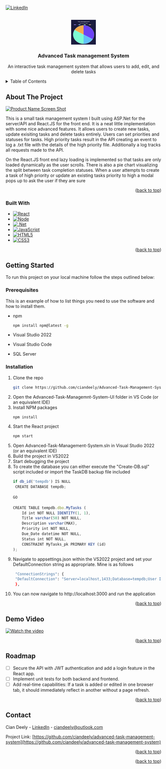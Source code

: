 [![LinkedIn][linkedin-shield]][linkedin-url]
<a name="readme-top"></a>



<!-- PROJECT LOGO -->
<br />
<div align="center">
  <a href="https://github.com/CianDeely/Advanced-Task-Management-System">
    <img src="images/logo.png" alt="Logo" width="80" height="80">
  </a>

<h3 align="center">Advanced Task management System</h3>

  <p align="center">
    An interactive task management system that allows users to add, edit, and delete tasks
    <br />
  </p>
</div>



<!-- TABLE OF CONTENTS -->
<details>
  <summary>Table of Contents</summary>
  <ol>
    <li>
      <a href="#about-the-project">About The Project</a>
      <ul>
        <li><a href="#built-with">Built With</a></li>
      </ul>
    </li>
    <li>
      <a href="#getting-started">Getting Started</a>
      <ul>
        <li><a href="#prerequisites">Prerequisites</a></li>
        <li><a href="#installation">Installation</a></li>
      </ul>
    </li>
    <li><a href="#demo">Usage</a></li>
    <li><a href="#roadmap">Roadmap</a></li>
    <li><a href="#contact">Contact</a></li>
  </ol>
</details>



<!-- ABOUT THE PROJECT -->
## About The Project

[![Product Name Screen Shot][product-screenshot]](https://example.com)

This is a small task management system I built using ASP.Net for the server/API and React.JS for the front end. It is a neat little implementation with some nice advanced features. 
It allows users to create new tasks, update exisiting tasks and delete tasks entirely.
Users can set priorities and statuses for tasks. High priority tasks result in the API creating an event to log a .txt file with the details of the high priority file.
Additionally a log tracks all requests made to the API.

On the React.JS front end lazy loading is implemented so that tasks are only loaded dynamically as the user scrolls.
There is also a pie chart visualizing the split between task completion statuses.
When a user attempts to create a task of high priority or update an existing tasks priority to high a modal pops up to ask the user if they are sure
<p align="right">(<a href="#readme-top">back to top</a>)</p>



### Built With

* [![React][React.js]][React-url]
* [![Node][Node.js]][Node-url]
* [![.Net][.Net]][.Net-url]
* [![JavaScript][JavaScript]][JavaScript-url]
* [![HTML5][HTML5]][HTML5-url]
* [![CSS3][CSS3]][CSS3-url]

<p align="right">(<a href="#readme-top">back to top</a>)</p>



<!-- GETTING STARTED -->
## Getting Started

To run this project on your local machine follow the steps outlined below:

### Prerequisites

This is an example of how to list things you need to use the software and how to install them.
* npm
  ```sh
  npm install npm@latest -g
  ```
* Visual Studio 2022

* Visual Studio Code
* SQL Server

### Installation

1. Clone the repo
   ```sh
   git clone https://github.com/ciandeely/Advanced-Task-Management-System
   ```
2. Open the Advanced-Task-Managemnt-System-UI folder in VS Code (or an equivalent IDE)
3. Install NPM packages
   ```sh
   npm install
   ```
4. Start the React project
   ```js
   npm start
   ```
5. Open Advanced-Task-Management-System.sln in Visual Studio 2022 (or an equivalent IDE)
6. Build the project in VS2022
7. Start debugging the project
8. To create the database you can either execute the "Create-DB.sql" script included or import the TaskDB backup file included
    ```js
   if db_id('tempdb') IS NULL
     CREATE DATABASE tempdb;
    
    GO

    CREATE TABLE tempdb.dbo.MyTasks (
        Id int NOT NULL IDENTITY(1, 1),
        Title varchar(50) NOT NULL,
        Description varchar(MAX),
        Priority int NOT NULL,
        Due_Date datetime NOT NULL,
        Status int NOT NULL,
        CONSTRAINT MyTasks_pk PRIMARY KEY (id)
    );
   ```
9. Navigate to appsettings.json within the VS2022 project and set your DefaultConnection string as appropriate. Mine is as follows
   ```sh
    "ConnectionStrings": {
    "DefaultConnection": "Server=localhost,1433;Database=tempdb;User Id=sa;password=Cytidel2024;Trusted_Connection=false;Encrypt=false;TrustServerCertificate=true;MultipleActiveResultSets=true;"
    },
    ```
10. You can now navigate to http://localhost:3000 and run the application

<p align="right">(<a href="#readme-top">back to top</a>)</p>



<!-- DEMO VIDEO -->
## Demo Video

[![Watch the video](https://img.youtube.com/vi/wk98vNcyCMs/maxresdefault.jpg)](https://www.youtube.com/watch?v=wk98vNcyCMs)

<p align="right">(<a href="#readme-top">back to top</a>)</p>



<!-- ROADMAP -->
## Roadmap

- [ ] Secure the API with JWT authentication and add a login feature in the React app.
- [ ] Implement unit tests for both backend and frontend.
- [ ] Add real-time capabilities: If a task is added or edited in one browser tab, it should
immediately reflect in another without a page refresh.

<p align="right">(<a href="#readme-top">back to top</a>)</p>


<!-- CONTACT -->
## Contact

Cian Deely - [LinkedIn](https://www.linkedin.com/ciandeely) - ciandeely@outlook.com

Project Link: [https://github.com/ciandeely/advanced-task-management-system](https://github.com/ciandeely/advanced-task-management-system)

<p align="right">(<a href="#readme-top">back to top</a>)</p>



<p align="right">(<a href="#readme-top">back to top</a>)</p>



<!-- MARKDOWN LINKS & IMAGES -->
<!-- https://www.markdownguide.org/basic-syntax/#reference-style-links -->
[linkedin-shield]: https://img.shields.io/badge/-LinkedIn-black.svg?style=for-the-badge&logo=linkedin&colorB=555
[linkedin-url]: https://linkedin.com/in/ciandeely
[product-screenshot]: images/screenshot.png
[React.js]: https://img.shields.io/badge/React-20232A?style=for-the-badge&logo=react&logoColor=61DAFB
[React-url]: https://reactjs.org/
[Node.js]:  https://img.shields.io/badge/Node.js-43853D?style=for-the-badge&logo=node.js&logoColor=white
[Node-url]: https://nodejs.org/en
[JavaScript]: https://img.shields.io/badge/JavaScript-F7DF1E?style=for-the-badge&logo=javascript&logoColor=black
[JavaScript-url]: https://www.javascript.com
[.Net]: https://img.shields.io/badge/.NET-5C2D91?style=for-the-badge&logo=.net&logoColor=white
[.Net-url]: https://dotnet.microsoft.com/en-us/
[HTML5]: https://img.shields.io/badge/HTML5-E34F26?style=for-the-badge&logo=html5&logoColor=white
[HTML5-url]: https://www.w3schools.com/html/
[CSS3]: https://img.shields.io/badge/CSS3-1572B6?style=for-the-badge&logo=css3&logoColor=white
[CSS3-url]: https://www.tutorialspoint.com/css/css3_tutorial.htm#:~:text=Cascading%20Style%20Sheets%20(CSS)%20is,Namespaces
